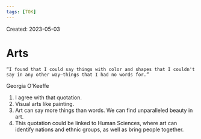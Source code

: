 ```yaml
---
tags: [TOK] 
---
```

Created: 2023-05-03

# Arts
	“I found that I could say things with color and shapes that I couldn't say in any other way—things that I had no words for.”
Georgia O'Keeffe



1. I agree with that quotation.
2. Visual arts like painting.
3. Art can say more things than words. We can find unparalleled beauty in art.
4. This quotation could be linked to Human Sciences, where art can identify nations and ethnic groups, as well as bring people together.